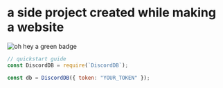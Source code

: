 # a side project created while making a website

![oh hey a green badge](https://github.com/github/docs/actions/workflows/main.yml/badge.svg)

```js
// quickstart guide
const DiscordDB = require(`DiscordDB`);

const db = DiscordDB({ token: "YOUR_TOKEN" });
```
